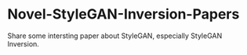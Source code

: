 # Novel-StyleGAN-Inversion-Papers
Share some intersting paper about StyleGAN, especially StyleGAN Inversion.


